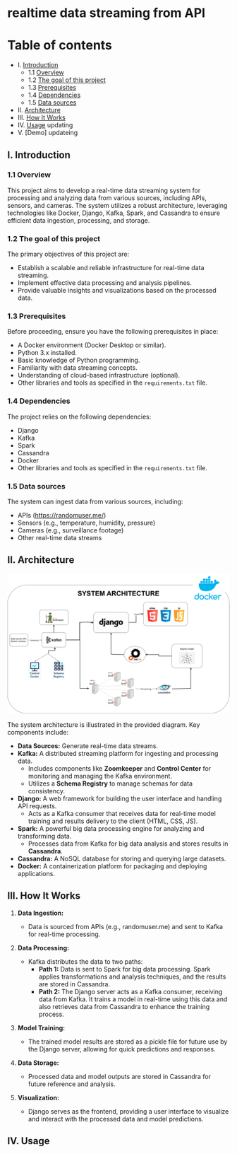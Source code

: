 # realtime data streaming from API


# Table of contents
<!-- vscode-markdown-toc -->
* I. [Introduction](#I.Introduction)
	* 1.1 [Overview](#Overview)
	* 1.2 [The goal of this project](#Thegoalofthisproject)
	* 1.3 [Prerequisites](#Prerequisites)
	* 1.4 [Dependencies](#Dependencies)
	* 1.5 [Data sources](#Datasources)
* II. [Architecture](#II.Architecture)
* III. [How It Works](#III.HowItWorks)
* IV. [Usage](#IV.Usage)
	updating
* V. [Demo]
	updateing

<!-- vscode-markdown-toc-config
	numbering=true
	autoSave=true
	/vscode-markdown-toc-config -->
<!-- /vscode-markdown-toc -->


##  <a name='I.Introduction'></a>I. Introduction
    
###  1.1 <a name='Overview'></a>Overview
This project aims to develop a real-time data streaming system for processing and analyzing data from various sources, including APIs, sensors, and cameras. The system utilizes a robust architecture, leveraging technologies like Docker, Django, Kafka, Spark, and Cassandra to ensure efficient data ingestion, processing, and storage.

###  1.2 <a name='Thegoalofthisproject'></a>The goal of this project
The primary objectives of this project are:
- Establish a scalable and reliable infrastructure for real-time data streaming.
- Implement effective data processing and analysis pipelines.
- Provide valuable insights and visualizations based on the processed data.

###  1.3 <a name='Prerequisites'></a>Prerequisites
Before proceeding, ensure you have the following prerequisites in place:
- A Docker environment (Docker Desktop or similar).
- Python 3.x installed.
- Basic knowledge of Python programming.
- Familiarity with data streaming concepts.
- Understanding of cloud-based infrastructure (optional).
- Other libraries and tools as specified in the `requirements.txt` file.

###  1.4 <a name='Dependencies'></a>Dependencies
The project relies on the following dependencies:
- Django
- Kafka
- Spark
- Cassandra
- Docker
- Other libraries and tools as specified in the `requirements.txt` file.

###  1.5 <a name='Datasources'></a>Data sources
The system can ingest data from various sources, including:
- APIs (https://randomuser.me/)
- Sensors (e.g., temperature, humidity, pressure)
- Cameras (e.g., surveillance footage)
- Other real-time data streams

## <a name='II.Architecture'></a>II. Architecture

<img src="./system_architecture.png"/> 
<br />

The system architecture is illustrated in the provided diagram. Key components include:
- **Data Sources:** Generate real-time data streams.
- **Kafka:** A distributed streaming platform for ingesting and processing data.
  - Includes components like **Zoomkeeper** and **Control Center** for monitoring and managing the Kafka environment.
  - Utilizes a **Schema Registry** to manage schemas for data consistency.
- **Django:** A web framework for building the user interface and handling API requests.
  - Acts as a Kafka consumer that receives data for real-time model training and results delivery to the client (HTML, CSS, JS).
- **Spark:** A powerful big data processing engine for analyzing and transforming data.
  - Processes data from Kafka for big data analysis and stores results in **Cassandra**.
- **Cassandra:** A NoSQL database for storing and querying large datasets.
- **Docker:** A containerization platform for packaging and deploying applications.

## <a name='III.HowItWorks'></a>III. How It Works

1. **Data Ingestion:** 
   - Data is sourced from APIs (e.g., randomuser.me) and sent to Kafka for real-time processing.
  
2. **Data Processing:** 
   - Kafka distributes the data to two paths:
     - **Path 1:** Data is sent to Spark for big data processing. Spark applies transformations and analysis techniques, and the results are stored in Cassandra.
     - **Path 2:** The Django server acts as a Kafka consumer, receiving data from Kafka. It trains a model in real-time using this data and also retrieves data from Cassandra to enhance the training process.

3. **Model Training:**
   - The trained model results are stored as a pickle file for future use by the Django server, allowing for quick predictions and responses.

4. **Data Storage:** 
   - Processed data and model outputs are stored in Cassandra for future reference and analysis.

5. **Visualization:** 
   - Django serves as the frontend, providing a user interface to visualize and interact with the processed data and model predictions.

## <a name='IV.Usage'></a>IV. Usage
